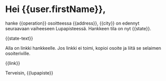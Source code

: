 # Hei {{user.firstName}},

hanke {{operation}} osoitteessa {{address}}, {{city}} on edennyt seuraavaan vaiheeseen Lupapisteess&auml;. Hankkeen tila on nyt {{state}}.

{{state-text}}

Alla on linkki hankkeelle. Jos linkki ei toimi, kopioi osoite ja liit&auml; se selaimen osoiteriville.

{{link}}

Terveisin,
{{lupapiste}}
